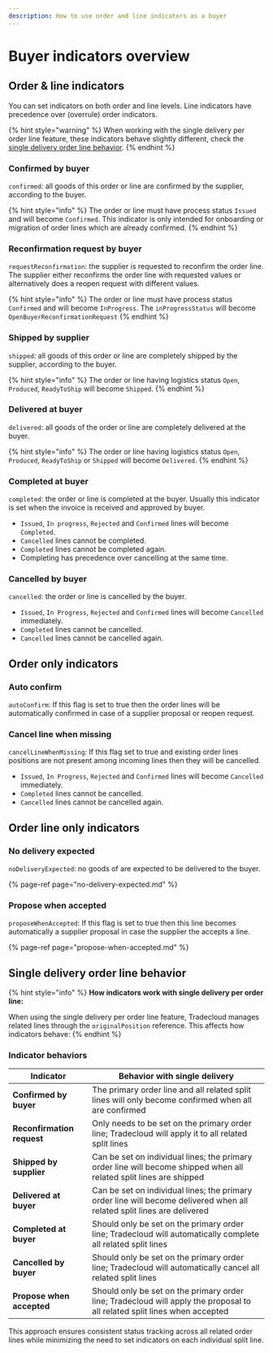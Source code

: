 ```yaml
---
description: How to use order and line indicators as a buyer
---
```


# Buyer indicators overview

## Order & line indicators

You can set indicators on both order and line levels.
Line indicators have precedence over \(overrule\) order indicators.

{% hint style="warning" %}
When working with the single delivery per order line feature, these indicators behave slightly different, check the [single delivery order line behavior](#single-delivery-order-line-behavior).
{% endhint %}

### Confirmed by buyer

`confirmed`: all goods of this order or line are confirmed by the supplier, according to the buyer.

{% hint style="info" %}
The order or line must have process status `Issued` and will become `Confirmed`.
This indicator is only intended for onboarding or migration of order lines which are already confirmed.
{% endhint %}

### Reconfirmation request by buyer

`requestReconfirmation`: the supplier is requested to reconfirm the order line. The supplier either reconfirms the order line with requested values or alternatively does a reopen request with different values.

{% hint style="info" %}
The order or line must have process status `Confirmed` and will become `InProgress`.
The `inProgressStatus` will become `OpenBuyerReconfirmationRequest`
{% endhint %}

### Shipped by supplier

`shipped`: all goods of this order or line are completely shipped by the supplier, according to the buyer.

{% hint style="info" %}
The order or line having logistics status `Open`, `Produced`, `ReadyToShip`  will become `Shipped`.
{% endhint %}

### Delivered at buyer

`delivered`: all goods of the order or line are completely delivered at the buyer.

{% hint style="info" %}
The order or line having logistics status `Open`, `Produced`, `ReadyToShip` or `Shipped` will become `Delivered`.
{% endhint %}

### Completed at buyer

`completed`: the order or line is completed at the buyer. Usually this indicator is set when the invoice is received and approved by buyer.

- `Issued`, `In progress`, `Rejected` and `Confirmed` lines will become `Completed`.
- `Cancelled` lines cannot be completed.
- `Completed` lines cannot be completed again.
- Completing has precedence over cancelling at the same time.

### Cancelled by buyer

`cancelled`: the order or line is cancelled by the buyer.

- `Issued`, `In Progress`, `Rejected` and `Confirmed` lines will become `Cancelled` immediately.
- `Completed` lines cannot be cancelled.
- `Cancelled` lines cannot be cancelled again.

## Order only indicators

### Auto confirm

`autoConfirm`: If this flag is set to true then the order lines will be automatically confirmed in case of a supplier proposal or reopen request.

### Cancel line when missing

`cancelLineWhenMissing`: If this flag set to true and existing order lines positions are not present among incoming lines then they will be cancelled.

- `Issued`, `In Progress`, `Rejected` and `Confirmed` lines will become `Cancelled` immediately.
- `Completed` lines cannot be cancelled.
- `Cancelled` lines cannot be cancelled again.

## Order line only indicators

### No delivery expected

`noDeliveryExpected`: no goods of are expected to be delivered to the buyer.

{% page-ref page="no-delivery-expected.md" %}

### Propose when accepted

`proposeWhenAccepted`: If this flag is set to true then this line becomes automatically a supplier proposal in case the supplier the accepts a line.

{% page-ref page="propose-when-accepted.md" %}

## Single delivery order line behavior

{% hint style="info" %}
**How indicators work with single delivery per order line:**

When using the single delivery per order line feature, Tradecloud manages related lines through the `originalPosition` reference. This affects how indicators behave:
{% endhint %}

### Indicator behaviors

| Indicator | Behavior with single delivery |
|-----------|-------------------------------|
| **Confirmed by buyer** | The primary order line and all related split lines will only become confirmed when all are confirmed |
| **Reconfirmation request** | Only needs to be set on the primary order line; Tradecloud will apply it to all related split lines |
| **Shipped by supplier** | Can be set on individual lines; the primary order line will become shipped when all related split lines are shipped |
| **Delivered at buyer** | Can be set on individual lines; the primary order line will become delivered when all related split lines are delivered |
| **Completed at buyer** | Should only be set on the primary order line; Tradecloud will automatically complete all related split lines |
| **Cancelled by buyer** | Should only be set on the primary order line; Tradecloud will automatically cancel all related split lines |
| **Propose when accepted** | Should only be set on the primary order line; Tradecloud will apply the proposal to all related split lines when accepted |

This approach ensures consistent status tracking across all related order lines while minimizing the need to set indicators on each individual split line.
